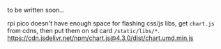 to be written soon...

rpi pico doesn't have enough space for flashing css/js libs, get `chart.js` from cdns,
then put them on sd card `/static/libs/*`.
https://cdn.jsdelivr.net/npm/chart.js@4.3.0/dist/chart.umd.min.js